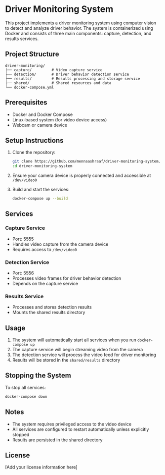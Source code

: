 # Driver Monitoring System

This project implements a driver monitoring system using computer vision to detect and analyze driver behavior. The system is containerized using Docker and consists of three main components: capture, detection, and results services.

## Project Structure

```
driver-monitoring/
├── capture/         # Video capture service
├── detection/       # Driver behavior detection service
├── results/         # Results processing and storage service
├── shared/          # Shared resources and data
└── docker-compose.yml
```

## Prerequisites

- Docker and Docker Compose
- Linux-based system (for video device access)
- Webcam or camera device

## Setup Instructions

1. Clone the repository:
   ```bash
   git clone https://github.com/mennaashraaf/driver-monitoring-system.git
   cd driver-monitoring-system
   ```

2. Ensure your camera device is properly connected and accessible at `/dev/video0`

3. Build and start the services:
   ```bash
   docker-compose up --build
   ```

## Services

### Capture Service
- Port: 5555
- Handles video capture from the camera device
- Requires access to `/dev/video0`

### Detection Service
- Port: 5556
- Processes video frames for driver behavior detection
- Depends on the capture service

### Results Service
- Processes and stores detection results
- Mounts the shared results directory

## Usage

1. The system will automatically start all services when you run `docker-compose up`
2. The capture service will begin streaming video from the camera
3. The detection service will process the video feed for driver monitoring
4. Results will be stored in the `shared/results` directory

## Stopping the System

To stop all services:
```bash
docker-compose down
```

## Notes

- The system requires privileged access to the video device
- All services are configured to restart automatically unless explicitly stopped
- Results are persisted in the shared directory

## License

[Add your license information here] 